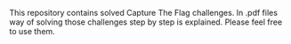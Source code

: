 This repository contains solved Capture The Flag challenges. 
In .pdf files way of solving those challenges step by step is explained.
Please feel free to use them.